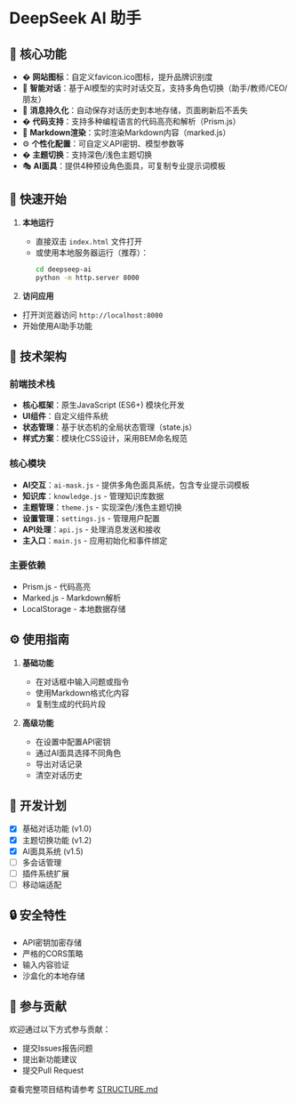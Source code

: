 # DeepSeek AI 助手

## 🌟 核心功能

- �️ **网站图标**：自定义favicon.ico图标，提升品牌识别度
- 💬 **智能对话**：基于AI模型的实时对话交互，支持多角色切换（助手/教师/CEO/朋友）
- 🔄 **消息持久化**：自动保存对话历史到本地存储，页面刷新后不丢失
- � **代码支持**：支持多种编程语言的代码高亮和解析（Prism.js）
- 📝 **Markdown渲染**：实时渲染Markdown内容（marked.js）
- ⚙️ **个性化配置**：可自定义API密钥、模型参数等
- � **主题切换**：支持深色/浅色主题切换
- 🎭 **AI面具**：提供4种预设角色面具，可复制专业提示词模板

## 🚀 快速开始

1. **本地运行**
   - 直接双击 `index.html` 文件打开
   - 或使用本地服务器运行（推荐）：
     ```bash
     cd deepseep-ai
     python -m http.server 8000
     ```

2. **访问应用**
- 打开浏览器访问 `http://localhost:8000`
- 开始使用AI助手功能

## 🔧 技术架构

### 前端技术栈
- **核心框架**：原生JavaScript (ES6+) 模块化开发
- **UI组件**：自定义组件系统
- **状态管理**：基于状态机的全局状态管理（state.js）
- **样式方案**：模块化CSS设计，采用BEM命名规范

### 核心模块
- **AI交互**：`ai-mask.js` - 提供多角色面具系统，包含专业提示词模板
- **知识库**：`knowledge.js` - 管理知识库数据
- **主题管理**：`theme.js` - 实现深色/浅色主题切换
- **设置管理**：`settings.js` - 管理用户配置
- **API处理**：`api.js` - 处理消息发送和接收
- **主入口**：`main.js` - 应用初始化和事件绑定

### 主要依赖
- Prism.js - 代码高亮
- Marked.js - Markdown解析
- LocalStorage - 本地数据存储

## ⚙️ 使用指南

1. **基础功能**
   - 在对话框中输入问题或指令
   - 使用Markdown格式化内容
   - 复制生成的代码片段

2. **高级功能**
   - 在设置中配置API密钥
   - 通过AI面具选择不同角色
   - 导出对话记录
   - 清空对话历史

## 📅 开发计划

- [x] 基础对话功能 (v1.0)
- [x] 主题切换功能 (v1.2)
- [x] AI面具系统 (v1.5)
- [ ] 多会话管理
- [ ] 插件系统扩展
- [ ] 移动端适配

## 🔒 安全特性

- API密钥加密存储
- 严格的CORS策略
- 输入内容验证
- 沙盒化的本地存储

## 🤝 参与贡献

欢迎通过以下方式参与贡献：
- 提交Issues报告问题
- 提出新功能建议
- 提交Pull Request

查看完整项目结构请参考 [STRUCTURE.md](structure.md)
